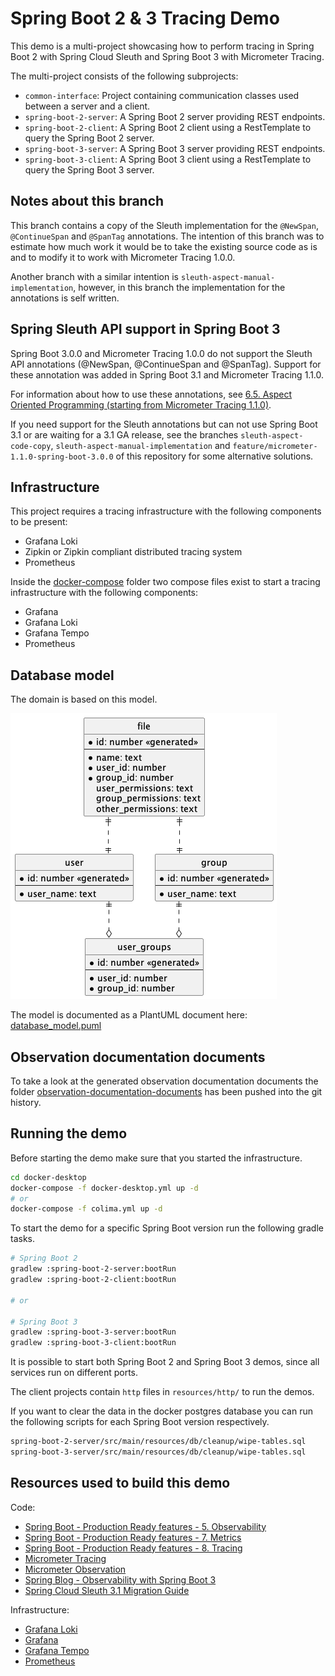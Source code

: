 # Spring Boot 2 & 3 Tracing Demo

This demo is a multi-project showcasing how to perform tracing in Spring Boot 2
with Spring Cloud Sleuth and Spring Boot 3 with Micrometer Tracing.

The multi-project consists of the following subprojects:

- `common-interface`: Project containing communication classes used between
  a server and a client.
- `spring-boot-2-server`: A Spring Boot 2 server providing REST endpoints.
- `spring-boot-2-client`: A Spring Boot 2 client using a RestTemplate to
  query the Spring Boot 2 server.
- `spring-boot-3-server`: A Spring Boot 3 server providing REST endpoints.
- `spring-boot-3-client`: A Spring Boot 3 client using a RestTemplate to
  query the Spring Boot 3 server.

## Notes about this branch

This branch contains a copy of the Sleuth implementation for the `@NewSpan`, 
`@ContinueSpan` and `@SpanTag` annotations. The intention of this branch was 
to estimate how much work it would be to take the existing source code as is 
and to modify it to work with Micrometer Tracing 1.0.0.

Another branch with a similar intention is 
`sleuth-aspect-manual-implementation`, however, in this branch the 
implementation for the annotations is self written.

## Spring Sleuth API support in Spring Boot 3

Spring Boot 3.0.0 and Micrometer Tracing 1.0.0 do not support the Sleuth API 
annotations (@NewSpan, @ContinueSpan and @SpanTag). Support for these 
annotation was added in Spring Boot 3.1 and Micrometer Tracing 1.1.0.

For information about how to use these annotations, see [6.5. Aspect 
Oriented Programming (starting from Micrometer Tracing 1.1.0)](https://micrometer.io/docs/tracing#_aspect_oriented_programming_starting_from_micrometer_tracing_1_1_0).

If you need support for the Sleuth annotations but can not use Spring Boot 
3.1 or are waiting for a 3.1 GA release, see the branches 
`sleuth-aspect-code-copy`, `sleuth-aspect-manual-implementation` and 
`feature/micrometer-1.1.0-spring-boot-3.0.0` of this 
repository for some alternative solutions.

## Infrastructure

This project requires a tracing infrastructure with the following components
to be present:

- Grafana Loki
- Zipkin or Zipkin compliant distributed tracing system
- Prometheus

Inside the [docker-compose](docker-compose) folder two compose files exist to
start a tracing infrastructure with the following components:

- Grafana
- Grafana Loki
- Grafana Tempo
- Prometheus

## Database model

The domain is based on this model.

![Database model](database_model.png)

The model is documented as a PlantUML document here:
[database_model.puml](database_model.puml)

## Observation documentation documents

To take a look at the generated observation documentation documents the folder
[observation-documentation-documents](observation-documentation-documents)
has been pushed into the git history.

## Running the demo

Before starting the demo make sure that you started the infrastructure.

```sh
cd docker-desktop
docker-compose -f docker-desktop.yml up -d
# or
docker-compose -f colima.yml up -d
```

To start the demo for a specific Spring Boot version run the following
gradle tasks.

```sh
# Spring Boot 2
gradlew :spring-boot-2-server:bootRun
gradlew :spring-boot-2-client:bootRun

# or

# Spring Boot 3
gradlew :spring-boot-3-server:bootRun
gradlew :spring-boot-3-client:bootRun
```

It is possible to start both Spring Boot 2 and Spring Boot 3 demos, since
all services run on different ports.

The client projects contain `http` files in `resources/http/` to run the demos.

If you want to clear the data in the docker postgres database you can run
the following scripts for each Spring Boot version respectively.

```sh
spring-boot-2-server/src/main/resources/db/cleanup/wipe-tables.sql
spring-boot-3-server/src/main/resources/db/cleanup/wipe-tables.sql
```

## Resources used to build this demo

Code:

* [Spring Boot - Production Ready features - 5. Observability](https://docs.spring.io/spring-boot/docs/3.0.0/reference/html/actuator.html#actuator.observability)
* [Spring Boot - Production Ready features - 7. Metrics](https://docs.spring.io/spring-boot/docs/current/reference/html/actuator.html#actuator.metrics.micrometer-observation)
* [Spring Boot - Production Ready features - 8. Tracing](https://docs.spring.io/spring-boot/docs/current/reference/html/actuator.html#actuator.micrometer-tracing)
* [Micrometer Tracing](https://micrometer.io/docs/tracing)
* [Micrometer Observation](https://micrometer.io/docs/observation)
* [Spring Blog - Observability with Spring Boot 3](https://spring.io/blog/2022/10/12/observability-with-spring-boot-3)
* [Spring Cloud Sleuth 3.1 Migration Guide](https://github.com/micrometer-metrics/tracing/wiki/Spring-Cloud-Sleuth-3.1-Migration-Guide)

Infrastructure:

* [Grafana Loki](https://grafana.com/docs/loki/latest/?pg=oss-loki&plcmt=quick-links)
* [Grafana](https://grafana.com/docs/grafana/latest/?pg=oss-graf&plcmt=quick-links)
* [Grafana Tempo](https://grafana.com/docs/tempo/latest/?pg=oss-tempo&plcmt=quick-links)
* [Prometheus](https://prometheus.io/docs/introduction/overview/)